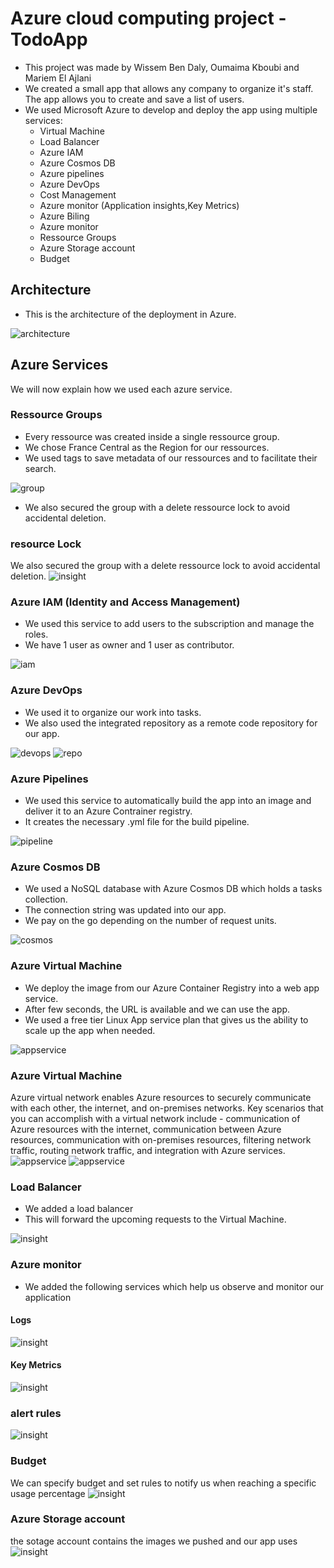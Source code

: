# Azure cloud computing project - TodoApp

- This project was made by Wissem Ben Daly, Oumaima Kboubi and Mariem El Ajlani
- We created a small app that allows any company to organize it's staff. The app allows you to create and save a list of users.
- We used Microsoft Azure to develop and deploy the app using multiple services:
    - Virtual Machine
    - Load Balancer 
    - Azure IAM
    - Azure Cosmos DB
    - Azure pipelines
    - Azure DevOps
    - Cost Management
    - Azure monitor (Application insights,Key Metrics)
    - Azure Biling
    - Azure monitor 
    - Ressource Groups
    - Azure Storage account
    - Budget
## Architecture

- This is the architecture of the deployment in Azure.

![architecture](images/Architecture.png)



## Azure Services
We will now explain how we used each azure service.

### Ressource Groups
- Every ressource was created inside a single ressource group.
- We chose France Central as the Region for our ressources.
- We used tags to save metadata of our ressources and to facilitate their search. 

![group](images/resource-group.PNG)
- We also secured the group with a delete ressource lock to avoid accidental deletion.


### resource Lock 
We also secured the group with a delete ressource lock to avoid accidental deletion.
![insight](images/locks.PNG)


### Azure IAM (Identity and Access Management)
- We used this service to add users to the subscription and manage the roles.
- We have 1 user as owner and 1 user as contributor.

![iam](images/iam.PNG)

### Azure DevOps
- We used it to organize our work into tasks.
- We also used the integrated repository as a remote code repository for our app.

![devops](images/azure%20devops.PNG)
![repo](images/board.PNG)

### Azure Pipelines
- We used this service to automatically build the app into an image and deliver it to an Azure Contrainer registry.
- It creates the necessary .yml file for the build pipeline.

![pipeline](images/azure%20pipeline.PNG)

<!-- ### Azure Container Registry
- We created a container registry that will hold the app image and from where we will deploy the app.
- We used the standard pricing plan with 100 GB available.

![container](images/) -->

### Azure Cosmos DB
- We used a NoSQL database with Azure Cosmos DB which holds a tasks collection.
- The connection string was updated into our app.
- We pay on the go depending on the number of request units.

![cosmos](images/cosmosdb.PNG)

### Azure Virtual Machine 
- We deploy the image from our Azure Container Registry into a web app service.
- After few seconds, the URL is available and we can use the app.
- We used a free tier Linux App service plan that gives us the ability to scale up the app when needed.
 
![appservice](images/VM.PNG)

### Azure Virtual Machine 
Azure virtual network enables Azure resources to securely communicate with each other, the internet, and on-premises networks. Key scenarios that you can accomplish with a virtual network include - communication of Azure resources with the internet, communication between Azure resources, communication with on-premises resources, filtering network traffic, routing network traffic, and integration with Azure services.
![appservice](images/vnet%20outbound.PNG)
![appservice](images/vnet%20inbound.PNG)

### Load Balancer 
- We added a load balancer
- This will forward the upcoming requests to the Virtual Machine.
 
![insight](images/load-balancer.PNG)




### Azure monitor 
- We added the following services which help us observe and monitor our application 

 #### Logs 

![insight](images/logs.PNG)
 
 #### Key Metrics
 ![insight](images/key%20metrics.PNG) 
 
 
 ### alert rules
 ![insight](images/alert%20rule.PNG) 



### Budget
We can specify budget and set rules to notify us when reaching a specific usage percentage
 ![insight](images/budget.PNG) 


### Azure Storage account
the sotage account contains the images we pushed and our app uses
 ![insight](images/storage%20account.PNG)


